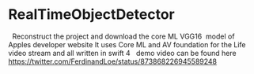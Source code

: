 # RealTimeObjectDetector
   Reconstruct the project and download the core ML VGG16  model of Apples developer website 
   It uses Core ML and AV foundation for the Life video stream and all written in swift 4
   demo video can be found here https://twitter.com/FerdinandLoe/status/873868226945589248
